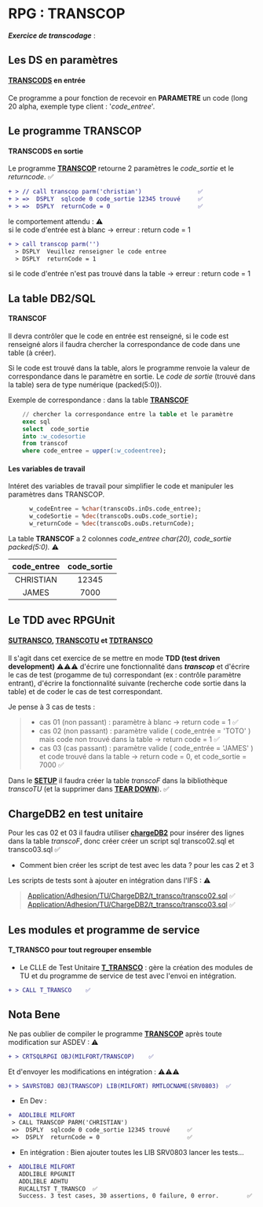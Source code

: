 # RPG : TRANSCOP

**_Exercice de transcodage_** : 

## Les DS en paramètres 
#### [TRANSCODS](https://github.com/Chrisdeparis/TRANSCOP/blob/master/QCOPSRC/TRANSCODS.RPGLE) en entrée

Ce programme a pour fonction de recevoir en **PARAMETRE** un code (long 20 alpha, exemple type client : '_code_entree_'.

## Le programme TRANSCOP
#### TRANSCODS en sortie
Le programme **[TRANSCOP](https://github.com/Chrisdeparis/TRANSCOP/blob/master/QRPGLESRC/TRANSCOP.SQLRPGLE)** retourne 2 paramètres le _code_sortie_ et le _returncode_.      ✅
```diff
+ > // call transcop parm('christian')                ✅          
+ > =>  DSPLY  sqlcode 0 code_sortie 12345 trouvé     ✅  
+ > =>  DSPLY  returnCode = 0                         ✅   
```

le comportement attendu : ⚠ 	
si le code d'entrée est à blanc -> erreur : return code = 1

```diff
+ > call transcop parm('')                           
  > DSPLY  Veuillez renseigner le code entree 
  > DSPLY  returnCode = 1      
```
si le code d'entrée n'est pas trouvé dans la table -> erreur : return code = 1

## La table DB2/SQL
#### TRANSCOF
Il devra contrôler que le code en entrée est renseigné, si le code est renseigné alors il faudra chercher la correspondance de code dans une table (à créer).

Si le code est trouvé dans la table, alors le programme renvoie la valeur de correspondance dans le paramètre en sortie.
Le _code de sortie_ (trouvé dans la table) sera de type numérique (packed(5:0)).
 
Exemple de correspondance : dans la table **[TRANSCOF](https://github.com/Chrisdeparis/TRANSCOP/blob/master/SCRIPT/transcof.sql)**

```sql
    // chercher la correspondance entre la table et le paramètre
    exec sql
    select  code_sortie
    into :w_codesortie
    from transcof
    where code_entree = upper(:w_codeentree);
```
#### Les variables de travail 
Intéret des variables de travail pour simplifier le code et manipuler les paramètres dans TRANSCOP.
```sql
      w_codeEntree = %char(transcoDs.inDs.code_entree);
      w_codeSortie = %dec(transcoDs.ouDs.code_sortie);
      w_returnCode = %dec(transcoDs.ouDs.returnCode);
```

La table **TRANSCOF** a 2 colonnes _code_entree char(20), code_sortie packed(5:0)._ ⚠

|   code_entree  |  code_sortie  |
|:--------------:|:-------------:|
|   CHRISTIAN    |  12345        |
|   JAMES        |  7000         |

## Le TDD avec RPGUnit 
#### [SUTRANSCO](https://github.com/Chrisdeparis/TRANSCOP/blob/master/ADHTU/SUTRANSCO.SQLRPGLE), [TRANSCOTU](https://github.com/Chrisdeparis/TRANSCOP/blob/master/ADHTU/TRANSCOTU.SQLRPGLE) et [TDTRANSCO](https://github.com/Chrisdeparis/TRANSCOP/blob/master/ADHTU/TDTRANSCO.SQLRPGLE)
Il s'agit dans cet exercice de se mettre en mode **TDD (test driven development)** ⚠⚠⚠ d'écrire une fonctionnalité dans **_transcop_** et d'écrire le cas de test (progamme de tu) correspondant (ex : contrôle paramètre entrant), d'écrire la fonctionnalité suivante (recherche code sortie dans la table) et de coder le cas de test correspondant. 

Je pense à 3 cas de tests :
> - cas 01 (non passant) : paramètre à blanc -> return code  = 1     ✅
> - cas 02 (non passant) : paramètre valide ( code_entrée = 'TOTO' ) mais code non trouvé dans la table -> return code = 1    ✅
> - cas 03 (cas passant) : paramètre valide ( code_entrée = 'JAMES' ) et code trouvé dans la table -> return code = 0, et code_sortie = 7000    ✅

Dans le **[SETUP](https://github.com/Chrisdeparis/TRANSCOP/blob/master/ADHTU/SUTRANSCO.SQLRPGLE)** il faudra créer la table _transcoF_ dans la bibliothèque _transcoTU_ (et la supprimer dans **[TEAR DOWN](https://github.com/Chrisdeparis/TRANSCOP/blob/master/ADHTU/TDTRANSCO.SQLRPGLE)**).    ✅

## ChargeDB2 en test unitaire

Pour les cas 02 et 03 il faudra utiliser **[chargeDB2](https://github.com/Chrisdeparis/TRANSCOP/blob/master/ADHTU/TRANSCOTU.SQLRPGLE)** pour insérer des lignes dans la table _transcoF_, donc créer créer un script sql transco02.sql et  transco03.sql   ✅

- Comment bien créer les script de test avec les data ? pour les cas 2 et 3

Les scripts de tests sont à ajouter en intégration dans l'IFS : ⚠
> [Application/Adhesion/TU/ChargeDB2/t_transco/transco02.sql](https://github.com/Chrisdeparis/TRANSCOP/blob/master/CHARGEDB2/transco02.sql)    ✅
> [Application/Adhesion/TU/ChargeDB2/t_transco/transco03.sql](https://github.com/Chrisdeparis/TRANSCOP/blob/master/CHARGEDB2/transco03.sql)    ✅

## Les modules et programme de service
#### T_TRANSCO pour tout regrouper ensemble
- Le CLLE de Test Unitaire **[T_TRANSCO](https://github.com/Chrisdeparis/TRANSCOP/blob/master/QCLSRC/T_TRANSCO.CLLE)** : gère la création des modules de TU et du programme de service de test avec l'envoi en intégration.
```diff
+ > CALL T_TRANSCO    ✅
```

## Nota Bene

Ne pas oublier de compiler le programme **[TRANSCOP](https://github.com/Chrisdeparis/TRANSCOP/blob/master/QRPGLESRC/TRANSCOP.SQLRPGLE)** après toute modification sur ASDEV : ⚠
```diff
+ > CRTSQLRPGI OBJ(MILFORT/TRANSCOP)    ✅
```
Et d'envoyer les modifications en intégration : ⚠⚠⚠ 
```diff
+ > SAVRSTOBJ OBJ(TRANSCOP) LIB(MILFORT) RMTLOCNAME(SRV0803)  ✅
```
- En Dev : 
```diff
+  ADDLIBLE MILFORT 
 > CALL TRANSCOP PARM('CHRISTIAN')
 =>  DSPLY  sqlcode 0 code_sortie 12345 trouvé     ✅  
 =>  DSPLY  returnCode = 0                         ✅  
```

- En intégration : Bien ajouter toutes les LIB SRV0803 lancer les tests...
```diff
+  ADDLIBLE MILFORT 
   ADDLIBLE RPGUNIT
   ADDLIBLE ADHTU
   RUCALLTST T_TRANSCO  ✅
   Success. 3 test cases, 30 assertions, 0 failure, 0 error.        ✅
 ```


